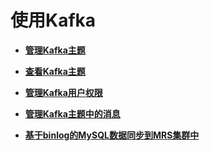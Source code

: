 # 使用Kafka<a name="ZH-CN_TOPIC_0173178810"></a>

-   **[管理Kafka主题](管理Kafka主题.md)**  

-   **[查看Kafka主题](查看Kafka主题.md)**  

-   **[管理Kafka用户权限](管理Kafka用户权限.md)**  

-   **[管理Kafka主题中的消息](管理Kafka主题中的消息.md)**  

-   **[基于binlog的MySQL数据同步到MRS集群中](基于binlog的MySQL数据同步到MRS集群中.md)**  


